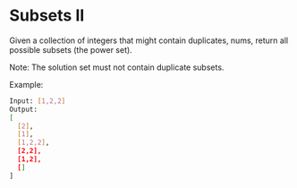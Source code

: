 # Subsets II

Given a collection of integers that might contain duplicates, nums, return all possible subsets (the power set).

Note: The solution set must not contain duplicate subsets.

Example:

```bash
Input: [1,2,2]
Output:
[
  [2],
  [1],
  [1,2,2],
  [2,2],
  [1,2],
  []
]
```